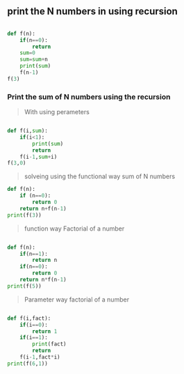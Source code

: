 ## print the N numbers in using recursion

```python

def f(n):
    if(n==0):
        return
    sum=0
    sum=sum+n
    print(sum)
    f(n-1)
f(3)

```

### Print the sum of N numbers using the recursion 
> With using perameters

```python

def f(i,sum):
    if(i<1):
        print(sum)
        return
    f(i-1,sum+i)
f(3,0)

```

> solveing using the functional way sum of N numbers

```python
def f(n):
    if (n==0):
        return 0
    return n+f(n-1)
print(f(3))
```
> function way Factorial of a number

```python

def f(n):
    if(n==1):
        return n
    if(n==0):
        return 0
    return n*f(n-1)
print(f(5))

```

> Parameter way factorial of a number

```python

def f(i,fact):
    if(i==0):
        return 1
    if(i==1):
        print(fact)
        return
    f(i-1,fact*i)
print(f(6,1))

```
